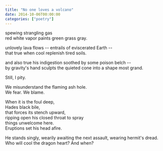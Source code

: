 ```yaml
---
title: "No one loves a volcano"
date: 2014-10-06T00:00:00
categories: ["poetry"]
---
```


<p>spewing strangling gas</br>
red white vapor paints green grass gray.</p>

<p>unlovely lava flows -- entrails of eviscerated Earth -- </br>
that true when cool replenish tired soils.</p>

<p>and also true his indigestion soothed by some poison belch -- </br>
by gravity's hand sculpts the quieted cone into a shape most grand.</p>

<p>Still, I pity.</p>

<p>We misunderstand the flaming ash hole.</br>
We fear. We blame.</p>

<p>When it is the foul deep,</br>
Hades black bile,</br>
that forces its stench upward,</br>
ripping open his closed throat to spray</br>
things unwelcome here.</br>
Eruptions set his head afire.</p>

<p>He stands singly, wearily awaiting the next assault, wearing hermit's dread.</br>
Who will cool the dragon heart? And when?</p>
